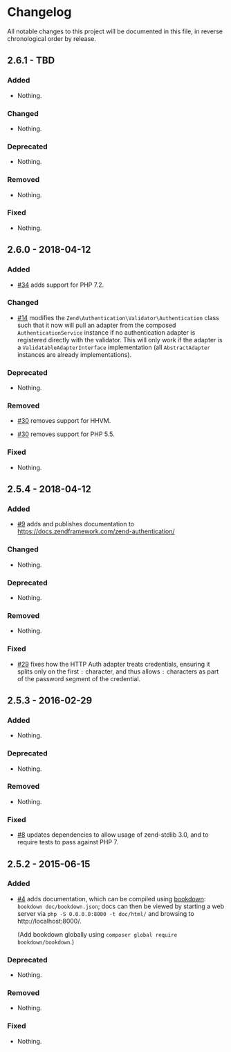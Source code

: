 # Changelog

All notable changes to this project will be documented in this file, in reverse chronological order by release.

## 2.6.1 - TBD

### Added

- Nothing.

### Changed

- Nothing.

### Deprecated

- Nothing.

### Removed

- Nothing.

### Fixed

- Nothing.

## 2.6.0 - 2018-04-12

### Added

- [#34](https://github.com/zendframework/zend-authentication/pull/34) adds support for PHP 7.2.

### Changed

- [#14](https://github.com/zendframework/zend-authentication/pull/14) modifies the `Zend\Authentication\Validator\Authentication` class such that
  it now will pull an adapter from the composed `AuthenticationService` instance if no
  authentication adapter is registered directly with the validator. This will only work
  if the adapter is a `ValidatableAdapterInterface` implementation (all `AbstractAdapter`
  instances are already implementations).

### Deprecated

- Nothing.

### Removed

- [#30](https://github.com/zendframework/zend-authentication/pull/30) removes support for HHVM.

- [#30](https://github.com/zendframework/zend-authentication/pull/30) removes support for PHP 5.5.

### Fixed

- Nothing.

## 2.5.4 - 2018-04-12

### Added

- [#9](https://github.com/zendframework/zend-authentication/pull/9) adds and
  publishes documentation to https://docs.zendframework.com/zend-authentication/

### Changed

- Nothing.

### Deprecated

- Nothing.

### Removed

- Nothing.

### Fixed

- [#29](https://github.com/zendframework/zend-authentication/pull/29) fixes how the HTTP Auth adapter treats credentials,
  ensuring it splits only on the first `:` character, and thus allows `:` characters
  as part of the password segment of the credential.

## 2.5.3 - 2016-02-29

### Added

- Nothing.

### Deprecated

- Nothing.

### Removed

- Nothing.

### Fixed

- [#8](https://github.com/zendframework/zend-authentication/pull/8) updates
  dependencies to allow usage of zend-stdlib 3.0, and to require tests to
  pass against PHP 7.

## 2.5.2 - 2015-06-15

### Added

- [#4](https://github.com/zendframework/zend-authentication/pull/4) adds
  documentation, which can be compiled using [bookdown](http://bookdown.io):
  `bookdown doc/bookdown.json`; docs can then be viewed by starting a web server
  via `php -S 0.0.0.0:8000 -t doc/html/` and browsing to http://localhost:8000/.

  (Add bookdown globally using `composer global require bookdown/bookdown`.)

### Deprecated

- Nothing.

### Removed

- Nothing.

### Fixed

- Nothing.
